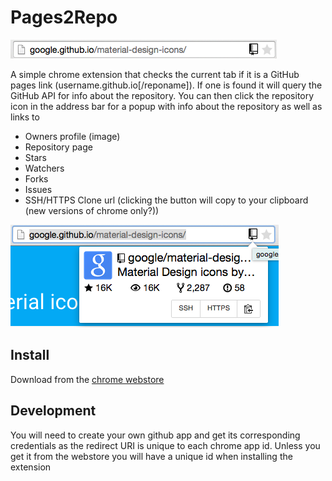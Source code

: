 # Pages2Repo

![Address Bar](screenshots/bar.png)

A simple chrome extension that checks the current tab if it is a GitHub pages link (username.github.io[/reponame]). If one is found it will query the GitHub API for info about the repository. You can then click the repository icon in the address bar for a popup with info about the repository as well as links to
- Owners profile (image)
- Repository page
- Stars
- Watchers
- Forks
- Issues
- SSH/HTTPS Clone url (clicking the button will copy to your clipboard (new versions of chrome only?))

![Popup](screenshots/popup.png)

## Install
Download from the [chrome webstore](https://chrome.google.com/webstore/detail/pages2repo/afnogakjnebbgcbjkgmhaccljfejeflh)

## Development
You will need to create your own github app and get its corresponding credentials as the redirect URI is unique to each chrome app id. Unless you get it from the webstore you will have a unique id when installing the extension
